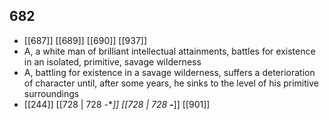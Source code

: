 ## 682
- [[687]] [[689]] [[690]] [[937]] 
- A, a white man of brilliant intellectual attainments, battles for existence in an isolated, primitive, savage wilderness
- A, battling for existence in a savage wilderness, suffers a deterioration of character until, after some years, he sinks to the level of his primitive surroundings
- [[244]] [[728 | 728 -**]] [[728 | 728 **-***]] [[901]] 


